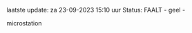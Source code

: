 laatste update: 
za 23-09-2023 15:10   uur 
Status: FAALT - geel - 
<div class="service Y">microstation</div>